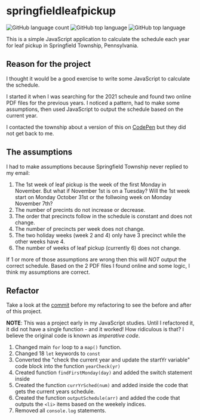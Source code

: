 # springfieldleafpickup

![GitHub language count](https://img.shields.io/github/languages/count/Kernix13/springfield-leaf-pickup?style=flat-square)
![GitHub top language](https://img.shields.io/github/languages/top/Kernix13/springfield-leaf-pickup?style=flat-square)
![GitHub top language](https://img.shields.io/github/directory-file-count/Kernix13/springfield-leaf-pickup?style=flat-square)

This is a simple JavaScript application to calculate the schedule each year for leaf pickup in Springfield Township, Pennsylvania.

## Reason for the project

I thought it would be a good exercise to write some JavaScript to calculate the schedule.

I started it when I was searching for the 2021 scheule and found two online PDF files for the previous years. I noticed a pattern, had to make some assumptions, then used JavaScript to output the schedule based on the current year.

I contacted the township about a version of this on [CodePen](https://codepen.io/jim-kernicky/pen/PoJqzMd) but they did not get back to me.

## The assumptions

I had to make assumptions because Springfield Township never replied to my email:

1. The 1st week of leaf pickup is the week of the first Monday in November. But what if November 1st is on a Tuesday? Will the 1st week start on Monday October 31st or the follwoing week on Monday November 7th?
1. The number of precints do not increase or decrease.
1. The order that precincts follow in the schedule is constant and does not change.
1. The number of precincts per week does not change.
1. The two holiday weeks (week 2 and 4) only have 3 precinct while the other weeks have 4.
1. The number of weeks of leaf pickup (currently 6) does not change.

If 1 or more of those assumptions are wrong then this will _NOT_ output the correct schedule. Based on the 2 PDF files I found online and some logic, I think my assumptions are correct.

## Refactor

Take a look at the [commit](https://github.com/Kernix13/springfield-leaf-pickup/commit/8bfde6dc9e4ccb542d48f3f14f69b4e7795d3fc5) before my refactoring to see the before and after of this project.

**NOTE**: This was a project early in my JavaScript studies. Until I refactored it, it did not have a single function - and it worked! How ridiculous is that? I believe the original code is known as _imperative code_.

1. Changed main `for` loop to a `map()` function.
1. Changed 18 `let` keywords to `const`
1. Converted the "check the current year and update the startYr variable" code block into the function `yearCheck(yr)`
1. Created function `findFirstMonday(day)` and added the switch statement inside
1. Created the function `currYrSched(num)` and added inside the code that gets the current years schedule.
1. Created the function `outputSchedule(arr)` and added the code that outputs the `<li>` items based on the weekely indices.
1. Removed all `console.log` statements.
